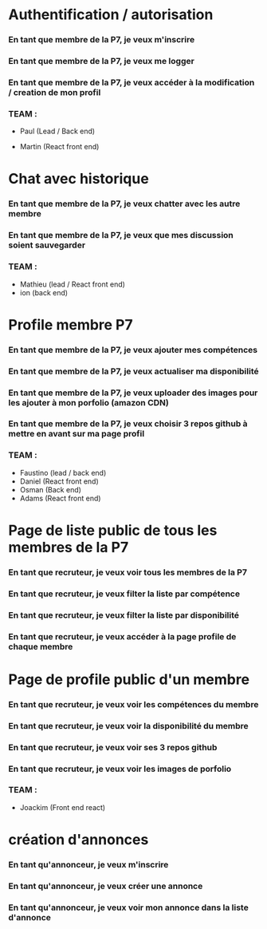 # Authentification / autorisation

### En tant que membre de la P7, je veux m'inscrire
### En tant que membre de la P7, je veux me logger
### En tant que membre de la P7, je veux accéder à la modification / creation de mon profil

### TEAM :

* Paul (Lead / Back end)

* Martin (React front end)

# Chat avec historique

### En tant que membre de la P7, je veux chatter avec les autre membre
### En tant que membre de la P7, je veux que mes discussion soient sauvegarder

### TEAM :

* Mathieu (lead / React front end)
* ion (back end)

# Profile membre P7

### En tant que membre de la P7, je veux ajouter mes compétences
### En tant que membre de la P7, je veux actualiser ma disponibilité
### En tant que membre de la P7, je veux uploader des images pour les ajouter à mon porfolio (amazon CDN)
### En tant que membre de la P7, je veux choisir 3 repos github à mettre en avant sur ma page profil


### TEAM :

* Faustino (lead / back end)
* Daniel (React front end)
* Osman (Back end)
* Adams (React front end)

# Page de liste public de tous les membres de la P7

### En tant que recruteur, je veux voir tous les membres de la P7
### En tant que recruteur, je veux filter la liste par compétence
### En tant que recruteur, je veux filter la liste par disponibilité
### En tant que recruteur, je veux accéder à la page profile de chaque membre

# Page de profile public d'un membre

### En tant que recruteur, je veux voir les compétences du membre
### En tant que recruteur, je veux voir la disponibilité du membre
### En tant que recruteur, je veux voir ses 3 repos github
### En tant que recruteur, je veux voir les images de porfolio

### TEAM :

* Joackim (Front end react)

# création d'annonces

### En tant qu'annonceur, je veux m'inscrire
### En tant qu'annonceur, je veux créer une annonce
### En tant qu'annonceur, je veux voir mon annonce dans la liste d'annonce


